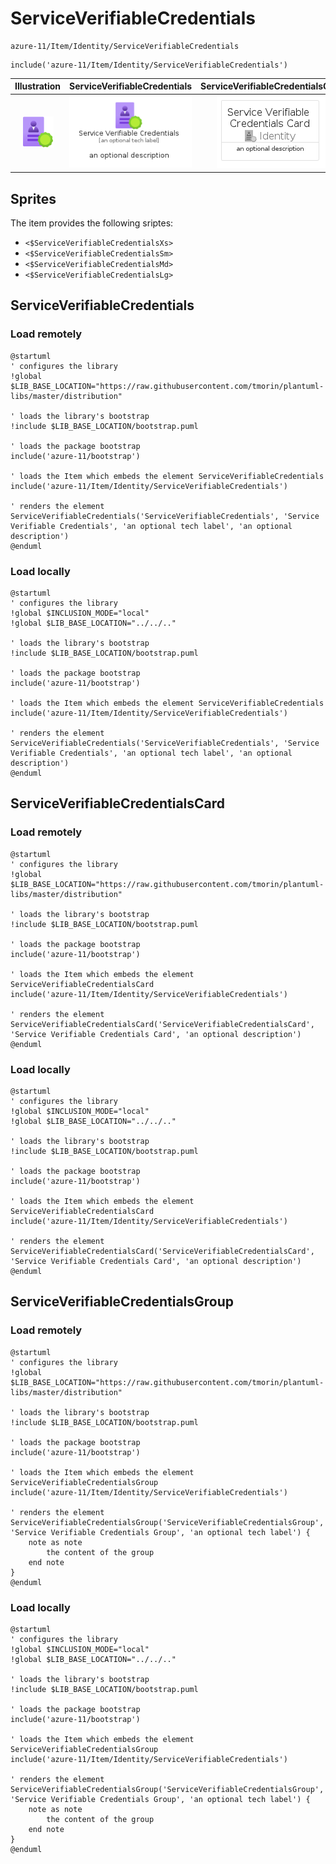 # ServiceVerifiableCredentials


```text
azure-11/Item/Identity/ServiceVerifiableCredentials
```

```text
include('azure-11/Item/Identity/ServiceVerifiableCredentials')
```



| Illustration | ServiceVerifiableCredentials | ServiceVerifiableCredentialsCard | ServiceVerifiableCredentialsGroup |
| :---: | :---: | :---: | :---: |
| ![illustration for Illustration](../../../azure-11/Item/Identity/ServiceVerifiableCredentials.png) | ![illustration for ServiceVerifiableCredentials](../../../azure-11/Item/Identity/ServiceVerifiableCredentials.Local.png) | ![illustration for ServiceVerifiableCredentialsCard](../../../azure-11/Item/Identity/ServiceVerifiableCredentialsCard.Local.png) | ![illustration for ServiceVerifiableCredentialsGroup](../../../azure-11/Item/Identity/ServiceVerifiableCredentialsGroup.Local.png) |



## Sprites
The item provides the following sriptes:

- `<$ServiceVerifiableCredentialsXs>`
- `<$ServiceVerifiableCredentialsSm>`
- `<$ServiceVerifiableCredentialsMd>`
- `<$ServiceVerifiableCredentialsLg>`





## ServiceVerifiableCredentials

### Load remotely
```plantuml
@startuml
' configures the library
!global $LIB_BASE_LOCATION="https://raw.githubusercontent.com/tmorin/plantuml-libs/master/distribution"

' loads the library's bootstrap
!include $LIB_BASE_LOCATION/bootstrap.puml

' loads the package bootstrap
include('azure-11/bootstrap')

' loads the Item which embeds the element ServiceVerifiableCredentials
include('azure-11/Item/Identity/ServiceVerifiableCredentials')

' renders the element
ServiceVerifiableCredentials('ServiceVerifiableCredentials', 'Service Verifiable Credentials', 'an optional tech label', 'an optional description')
@enduml
```

### Load locally
```plantuml
@startuml
' configures the library
!global $INCLUSION_MODE="local"
!global $LIB_BASE_LOCATION="../../.."

' loads the library's bootstrap
!include $LIB_BASE_LOCATION/bootstrap.puml

' loads the package bootstrap
include('azure-11/bootstrap')

' loads the Item which embeds the element ServiceVerifiableCredentials
include('azure-11/Item/Identity/ServiceVerifiableCredentials')

' renders the element
ServiceVerifiableCredentials('ServiceVerifiableCredentials', 'Service Verifiable Credentials', 'an optional tech label', 'an optional description')
@enduml
```

## ServiceVerifiableCredentialsCard

### Load remotely
```plantuml
@startuml
' configures the library
!global $LIB_BASE_LOCATION="https://raw.githubusercontent.com/tmorin/plantuml-libs/master/distribution"

' loads the library's bootstrap
!include $LIB_BASE_LOCATION/bootstrap.puml

' loads the package bootstrap
include('azure-11/bootstrap')

' loads the Item which embeds the element ServiceVerifiableCredentialsCard
include('azure-11/Item/Identity/ServiceVerifiableCredentials')

' renders the element
ServiceVerifiableCredentialsCard('ServiceVerifiableCredentialsCard', 'Service Verifiable Credentials Card', 'an optional description')
@enduml
```

### Load locally
```plantuml
@startuml
' configures the library
!global $INCLUSION_MODE="local"
!global $LIB_BASE_LOCATION="../../.."

' loads the library's bootstrap
!include $LIB_BASE_LOCATION/bootstrap.puml

' loads the package bootstrap
include('azure-11/bootstrap')

' loads the Item which embeds the element ServiceVerifiableCredentialsCard
include('azure-11/Item/Identity/ServiceVerifiableCredentials')

' renders the element
ServiceVerifiableCredentialsCard('ServiceVerifiableCredentialsCard', 'Service Verifiable Credentials Card', 'an optional description')
@enduml
```

## ServiceVerifiableCredentialsGroup

### Load remotely
```plantuml
@startuml
' configures the library
!global $LIB_BASE_LOCATION="https://raw.githubusercontent.com/tmorin/plantuml-libs/master/distribution"

' loads the library's bootstrap
!include $LIB_BASE_LOCATION/bootstrap.puml

' loads the package bootstrap
include('azure-11/bootstrap')

' loads the Item which embeds the element ServiceVerifiableCredentialsGroup
include('azure-11/Item/Identity/ServiceVerifiableCredentials')

' renders the element
ServiceVerifiableCredentialsGroup('ServiceVerifiableCredentialsGroup', 'Service Verifiable Credentials Group', 'an optional tech label') {
    note as note
        the content of the group
    end note
}
@enduml
```

### Load locally
```plantuml
@startuml
' configures the library
!global $INCLUSION_MODE="local"
!global $LIB_BASE_LOCATION="../../.."

' loads the library's bootstrap
!include $LIB_BASE_LOCATION/bootstrap.puml

' loads the package bootstrap
include('azure-11/bootstrap')

' loads the Item which embeds the element ServiceVerifiableCredentialsGroup
include('azure-11/Item/Identity/ServiceVerifiableCredentials')

' renders the element
ServiceVerifiableCredentialsGroup('ServiceVerifiableCredentialsGroup', 'Service Verifiable Credentials Group', 'an optional tech label') {
    note as note
        the content of the group
    end note
}
@enduml
```

